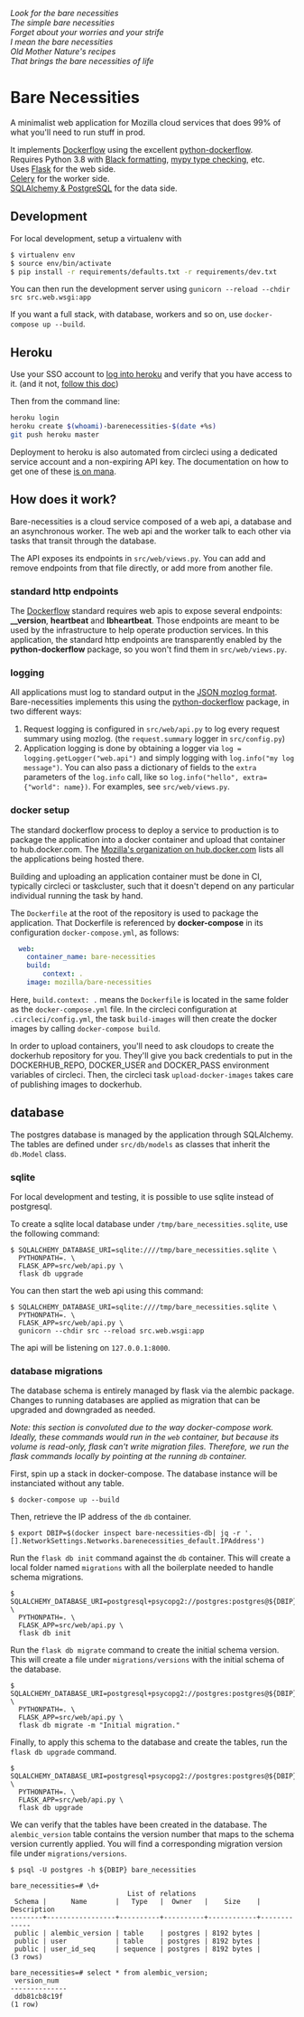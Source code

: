 *Look for the bare necessities  
The simple bare necessities  
Forget about your worries and your strife  
I mean the bare necessities  
Old Mother Nature's recipes  
That brings the bare necessities of life*

# Bare Necessities

A minimalist web application for Mozilla cloud services that does 99% of what you'll need to run stuff in prod.


It implements [Dockerflow](https://github.com/mozilla-services/Dockerflow/) using the excellent [python-dockerflow](https://python-dockerflow.readthedocs.io/).  
Requires Python 3.8 with [Black formatting](https://black.readthedocs.io/en/stable/), [mypy type checking](https://mypy.readthedocs.io/en/stable/), etc.  
Uses [Flask](https://flask.palletsprojects.com/en/1.1.x/) for the web side.  
[Celery](http://docs.celeryproject.org/en/latest/index.html) for the worker side.  
[SQLAlchemy & PostgreSQL](https://docs.sqlalchemy.org/en/13/dialects/postgresql.html) for the data side.  

## Development

For local development, setup a virtualenv with
```bash
$ virtualenv env
$ source env/bin/activate
$ pip install -r requirements/defaults.txt -r requirements/dev.txt
```

You can then run the development server using `gunicorn --reload --chdir src src.web.wsgi:app`

If you want a full stack, with database, workers and so on, use `docker-compose up --build`.

## Heroku

Use your SSO account to [log into heroku](https://sso.mozilla.com/heroku) and verify that you have access to it. (and it not, [follow this doc](https://mana.mozilla.org/wiki/display/TS/Using+SSO+with+your+Heroku+account))

Then from the command line:

``` bash
heroku login
heroku create $(whoami)-barenecessities-$(date +%s)
git push heroku master
```

Deployment to heroku is also automated from circleci using a dedicated service account and a non-expiring API key. The documentation on how to get one of these [is on mana](https://mana.mozilla.org/wiki/display/TS/Obtaining+non-expiring+API+keys).

## How does it work?

Bare-necessities is a cloud service composed of a web api, a database and an asynchronous worker. The web api and the worker talk to each other via tasks that transit through the database.

The API exposes its endpoints in `src/web/views.py`. You can add and remove endpoints from that file directly, or add more from another file.

### standard http endpoints

The [Dockerflow](https://github.com/mozilla-services/Dockerflow/) standard requires web apis to expose several endpoints: **__version**, **__heartbeat__** and **__lbheartbeat__**. Those endpoints are meant to be used by the infrastructure to help operate production services. In this application, the standard http endpoints are transparently enabled by the **python-dockerflow** package, so you won't find them in `src/web/views.py`.

### logging

All applications must log to standard output in the [JSON mozlog format](https://wiki.mozilla.org/Firefox/Services/Logging). Bare-necessities implements this using the [python-dockerflow](https://python-dockerflow.readthedocs.io/en/latest/logging.html) package, in two different ways:

1. Request logging is configured in `src/web/api.py` to log every request summary using mozlog. (the `request.summary` logger in `src/config.py`)
2. Application logging is done by obtaining a logger via `log = logging.getLogger("web.api")` and simply logging with `log.info("my log message")`. You can also pass a dictionary of fields to the `extra` parameters of the `log.info` call, like so `log.info("hello", extra={"world": name})`. For examples, see `src/web/views.py`.

### docker setup

The standard dockerflow process to deploy a service to production is to package the application into a docker container and upload that container to hub.docker.com. The [Mozilla's organization on hub.docker.com](https://hub.docker.com/u/mozilla) lists all the applications being hosted there.

Building and uploading an application container must be done in CI, typically circleci or taskcluster, such that it doesn't depend on any particular individual running the task by hand.

The `Dockerfile` at the root of the repository is used to package the application. That Dockerfile is referenced by **docker-compose** in its configuration `docker-compose.yml`, as follows:

```yaml
  web:
    container_name: bare-necessities
    build:
        context: .
    image: mozilla/bare-necessities
```

Here, `build.context: .` means the `Dockerfile` is located in the same folder as the `docker-compose.yml` file. In the circleci configuration at `.circleci/config.yml`, the task `build-images` will then create the docker images by calling `docker-compose build`.

In order to upload containers, you'll need to ask cloudops to create the dockerhub repository for you. They'll give you back credentials to put in the DOCKERHUB_REPO, DOCKER_USER and DOCKER_PASS environment variables of circleci. Then, the circleci task `upload-docker-images` takes care of publishing images to dockerhub.

## database

The postgres database is managed by the application through SQLAlchemy. The tables are defined under `src/db/models` as classes that inherit the `db.Model` class.

### sqlite

For local development and testing, it is possible to use sqlite instead of postgresql.

To create a sqlite local database under `/tmp/bare_necessities.sqlite`, use the following command:

```
$ SQLALCHEMY_DATABASE_URI=sqlite:////tmp/bare_necessities.sqlite \
  PYTHONPATH=. \
  FLASK_APP=src/web/api.py \
  flask db upgrade
```

You can then start the web api using this command:

```
$ SQLALCHEMY_DATABASE_URI=sqlite:////tmp/bare_necessities.sqlite \
  PYTHONPATH=. \
  FLASK_APP=src/web/api.py \
  gunicorn --chdir src --reload src.web.wsgi:app
```

The api will be listening on `127.0.0.1:8000`.

### database migrations

The database schema is entirely managed by flask via the alembic package. Changes to running databases are applied as migration that can be upgraded and downgraded as needed.

*Note: this section is convoluted due to the way docker-compose work. Ideally, these commands would run in the `web` container, but because its volume is read-only, flask can't write migration files. Therefore, we run the flask commands locally by pointing at the running `db` container.*

First, spin up a stack in docker-compose. The database instance will be instanciated without any table.

```
$ docker-compose up --build
```

Then, retrieve the IP address of the `db` container.

```
$ export DBIP=$(docker inspect bare-necessities-db| jq -r '.[].NetworkSettings.Networks.barenecessities_default.IPAddress')
```

Run the `flask db init` command against the `db` container. This will create a local folder named `migrations` with all the boilerplate needed to handle schema migrations.

```
$ SQLALCHEMY_DATABASE_URI=postgresql+psycopg2://postgres:postgres@${DBIP}:5432/bare_necessities \
  PYTHONPATH=. \
  FLASK_APP=src/web/api.py \
  flask db init
```

Run the `flask db migrate` command to create the initial schema version. This will create a file under `migrations/versions` with the initial schema of the database.

```
$ SQLALCHEMY_DATABASE_URI=postgresql+psycopg2://postgres:postgres@${DBIP}:5432/bare_necessities \
  PYTHONPATH=. \
  FLASK_APP=src/web/api.py \
  flask db migrate -m "Initial migration."
```

Finally, to apply this schema to the database and create the tables, run the `flask db upgrade` command.

```
$ SQLALCHEMY_DATABASE_URI=postgresql+psycopg2://postgres:postgres@${DBIP}:5432/bare_necessities \
  PYTHONPATH=. \
  FLASK_APP=src/web/api.py \
  flask db upgrade
```

We can verify that the tables have been created in the database. The `alembic_version` table contains the version number that maps to the schema version currently applied. You will find a corresponding migration version file under `migrations/versions`.

```
$ psql -U postgres -h ${DBIP} bare_necessities

bare_necessities=# \d+
                             List of relations
 Schema |      Name       |   Type   |  Owner   |    Size    | Description 
--------+-----------------+----------+----------+------------+-------------
 public | alembic_version | table    | postgres | 8192 bytes | 
 public | user            | table    | postgres | 8192 bytes | 
 public | user_id_seq     | sequence | postgres | 8192 bytes | 
(3 rows)

bare_necessities=# select * from alembic_version;
 version_num  
--------------
 ddb81cb8c19f
(1 row)
```
